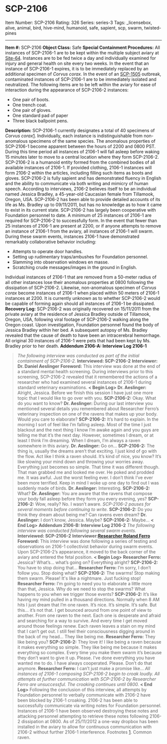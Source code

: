 # SCP-2106
Item Number: SCP-2106
Rating: 326
Series: series-3
Tags: _licensebox, alive, animal, bird, hive-mind, humanoid, safe, sapient, scp, swarm, twisted-pines

---

**Item #:** SCP-2106
**Object Class:** Safe
**Special Containment Procedures:** All instances of SCP-2106-1 are to be kept within the multiple subject aviary at [Site-64](/secure-facility-dossier-site-64). Instances are to be fed twice a day and individually examined for injury and general health on site every two weeks. In the event that an instance of SCP-2106-1 expires, it is to be immediately replaced by an additional specimen of _Corvus corax._ In the event of an [SCP-1505](/scp-1505) outbreak, contaminated instances of SCP-2106-1 are to be immediately isolated and neutralized.
The following items are to be left within the aviary for ease of interaction during the appearance of SCP-2106-2 instances:
  * One pair of boots.
  * One trench coat.
  * One pair of gloves.
  * One standard pad of paper
  * Three black ballpoint pens.

**Description:** SCP-2106-1 currently designates a total of 40 specimens of _Corvus corax_[1](javascript:;). Individually, each instance is indistinguishable from non-anomalous specimens of the same species. The anomalous properties of SCP-2106-1 become apparent between the hours of 2200 and 0800 PST. During this time period all instances of 2106-1 will fall asleep before waking 15 minutes later to move to a central location where they form SCP-2106-2.
SCP-2106-2 is a humanoid entity formed from the combined bodies of all available instances of 2106-1. If provided clothing, 2106-1 instances will form 2106-2 within the articles, including filling such items as boots and gloves. SCP-2106-2 is fully sapient and has demonstrated fluency in English and the ability to communicate via both writing and mimicry of human speech. According to interviews, 2106-2 believes itself to be an individual named Jessica Bradley, a 45-year-old Caucasian female from Tillamook, Oregon, USA. SCP-2106-2 has been able to provide detailed accounts of its life as Ms. Bradley up to 09/11/2011, but has no knowledge as to how it came to exist in its current state. SCP-2106-2 has largely been cooperative with Foundation personnel to date.
A minimum of 25 instances of 2106-1 are required for SCP-2106-2 to successfully form. In the event that fewer than 25 instances of 2106-1 are present at 2200, or if anyone attempts to remove an instance of 2106-1 from the aviary, all instances of 2106-1 will swarm. During these swarm events, instances 2106-1 have demonstrated remarkably collaborative behavior including:
  * Attempts to operate door handles.
  * Setting up rudimentary traps/ambushes for Foundation personnel.
  * Slamming into observation windows en masse.
  * Scratching crude messages/images in the ground in English.

Individual instances of 2106-1 that are removed from a 50-meter radius of all other instances lose their anomalous properties at 0800 following the dissipation of SCP-2106-2. Likewise, non-anomalous specimen of _Corvus corax_ become instances of 2106-1 when placed within 50 meters of 2106-1 instances at 2200. It is currently unknown as to whether SCP-2106-2 would be capable of forming again should all instances of 2106-1 be dissipated.
**Recovery Log:** SCP-2106-2 was originally recovered on 15/11/2011 from the private aviary at the residence of Jessica Bradley outside of Tillamook, Oregon, USA, following viral footage of SCP-2106-2 walking along the Oregon coast. Upon investigation, Foundation personnel found the body of Jessica Bradley within her bed. A subsequent autopsy of Ms. Bradley revealed that the cause of death to have been an intracerebral hemorrhage. All original 30 instances of 2106-1 were pets that had been kept by Ms. Bradley prior to her death.
**Addendum 2106-A: Interview Log 2106-1**
> _The following interview was conducted as part of the initial containment of SCP-2106-2._
> **Interviewed: SCP-2106-2**
> **Interviewer: Dr. Daniel Aeslinger**
> **Foreword:** This interview was done at the end of a standard mental health screening. During interviews prior to this screening, SCP-2106-2 revealed that it remembered the actions of a researcher who had examined several instances of 2106-1 during standard veterinary examinations.
> **< Begin Log>**
> **Dr. Aeslinger:** Alright, Jessica. Before we finish this session I have just one more topic that I would like to go over with you.
> **SCP-2106-2:** Okay. What do you want to know?
> **Dr. Aeslinger:** During our last interview you mentioned several details you remembered about Researcher Ferro’s veterinary inspection on one of the ravens that makes up your body. Would you care to elaborate?
> **SCP-2106-2:** It’s hard to explain. In the morning I sort of feel like I’m falling asleep. Most of the time I just blackout and the next thing I know I’m awake again and you guys are telling me that it’s the next day. However, sometimes I dream, or at least I think I’m dreaming. When I dream, I’m always a raven somewhere in this aviary.
> **Dr. Aeslinger:** Go on…
> **SCP-2106-2:** The thing is, usually the dreams aren’t that exciting. I just kind of go with the flow. Act like I think a raven should. It’s kind of nice, you know? It’s like slowing your mind down and throwing your worries away. Everything just becomes so simple. That time it was different though. That man grabbed me and looked me over. He poked and prodded me. It was awful. Just the worst feeling ever. I don’t think I’ve ever been more terrified. Keep in mind I woke up one day to find out I was suddenly made of birds.
> **Dr. Aeslinger:** Interesting.
> **SCP-2106-2:** What?
> **Dr. Aeslinger:** You are aware that the ravens that compose your body fall asleep before they form you every evening, yes?
> **SCP-2106-2:** Wow, really? No. I wasn’t aware.
> _SCP-2106-2 pauses for several moments before continuing to write._
> **SCP-2106-2:** Do you think they dream about being me? Can ravens even dream?
> **Dr. Aeslinger:** I don’t know, Jessica. Maybe?
> **SCP-2106-2:** Maybe…
> **< End Log>**
**Addendum 2106-B: Interview Log 2106-2**
> _The following interview was conducted following several swarm events._
> **Interviewed: SCP-2106-2**
> **Interviewer:[Researcher Roland Ferro](/scp-3060)**
> **Foreword:** This interview was done following a series of testing and observations on 2106-1 collectivist behavior during swarm events. Upon SCP-2106-2’s appearance, it moved to the back corner of the aviary and entered the fetal position.
> **< Begin Log>**
> **Researcher Ferro:** Jessica? What’s… what’s going on? Everything alright?
> **SCP-2106-2:** You have to stop doing that…
> **Researcher Ferro:** I’m sorry, I don’t follow you. Stop doing what?
> **SCP-2106-2:** The swarms! Stop making them swarm. Please! It's like a nightmare. Just fucking stop!
> **Researcher Ferro:** I’m going to need you to elaborate a little more than that, Jessica. Why do we need to stop the swarms? What happens to you when we trigger those events?
> **SCP-2106-2:** It’s like having my mind pulled in a thousand directions. Normally when 8 AM hits I just dream that I’m one raven. It’s nice. It’s simple. It’s safe. But this… it’s not that. I get bounced around from one point of view to another. From one raven to the next. Each one is desperate and afraid and searching for a way to survive. And every time I get moved around those feelings renew. Each raven leaves a stain on my mind that I can’t get out. I still feel their consciousness digging around in the back of my head… They like being me.
> **Researcher Ferro:** They like being you?
> **SCP-2106-2:** They love it! I like being a raven because it makes everything so simple. They like being me because it makes everything so complex. Every time you make them swarm it’s because they don’t want to give it up. Please. I’ve done everything you have wanted me to do. I have always cooperated. Please. Don’t do that anymore.
> **Researcher Ferro:** I can’t just make a promise like…
> _All instances of 2106-1 composing SCP-2106-2 begin to croak loudly. All attempts at further communication with SCP-2106-2 by Researcher Ferro are unsuccessful. The croaking continues until 0800._
> **< End Log>**
Following the conclusion of this interview, all attempts by Foundation personnel to verbally communicate with 2106-2 have been blocked by 2106-1 croaking. 2106-2 has been able to successfully communicate via writing notes for Foundation personnel. Instances of 2106-1 have been observed destroying these notes and attacking personnel attempting to retrieve these notes following 2106-2 dissipation at 0800.
As of 25/11/2012 a one-way dropbox has been installed in the aviary to allow for continuous communication with 2106-2 without further 2106-1 interference.
Footnotes
[1](javascript:;). Common raven.